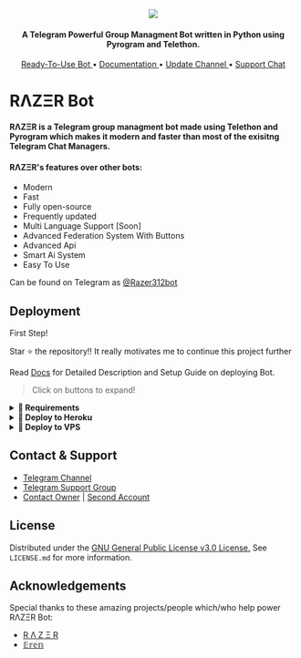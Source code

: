<p align="center"><img src="https://telegra.ph/file/03dfb5cb80dc9921ed16f.jpg"></p>

<h4 align="center">
    A Telegram Powerful Group Managment Bot written in Python using Pyrogram and Telethon.
</h4>
<p align="center">
    <a href="https://t.me/Razer312Bot"> Ready-To-Use Bot </a> •
    <a href="http://www.prince-botz.tk/2022/02/tiana-bot.html?m=1"> Documentation </a> •
    <a href="https://t.me/Razer312Updates"> Update Channel </a> •
    <a href="https://t.me/Razer312Support"> Support Chat </a> 
</p>
    
# RΛZΞR Bot
#### RΛZΞR is a Telegram group managment bot made using Telethon and Pyrogram which makes it modern and faster than most of the exisitng Telegram Chat Managers.

#### RΛZΞR's features over other bots:
- Modern
- Fast
- Fully open-source
- Frequently updated
- Multi Language Support [Soon]
- Advanced Federation System With Buttons
- Advanced Api
- Smart Ai System
- Easy To Use

Can be found on Telegram as [@Razer312bot](https://t.me/Razer312Bot)

## Deployment
First Step!

Star ⭐ the repository!!
It really motivates me to continue this project further

Read [Docs](http://www.prince-botz.tk/2022/02/tiana-bot.html?m=1) for Detailed Description and Setup Guide on deploying Bot.

> Click on buttons to expand!
<details>
<summary><b>🔗 Requirements</b></summary>
<br>
    
- [Python3.9](https://www.python.org/downloads/release/python-390/)
- [Telegram API Key](https://docs.pyrogram.org/intro/setup#api-keys)
- [Telegram Bot Token](https://t.me/botfather)
- [MongoDB URI](https://telegra.ph/How-To-get-Mongodb-URI-04-06)

</details>

<details>
<summary><b>🔗 Deploy to Heroku</b></summary>
<br>

> Heroku has two vars[HEROKU_API_KEY & HEROKU_APP_NAME] for Updater to work. 
> By setting those two vars you can get logs of your heroku app, set var, edit var, delete vars , check dyno usage and update bot. 
> Those two vars are not Mandatory! You can leave them blank too. 
    
<h4>Click the button below to deploy RΛZΞR Group Managment Bot on Heroku!</h4>    
<p><a href="https://heroku.com/deploy?template=https://github.com/LinuxGuy312/RazerBot"><img src="https://img.shields.io/badge/Deploy%20To%20Heroku-blueviolet?style=for-the-badge&logo=heroku" width="200""/></a></p>

<h4>Click the button below to deploy RΛZΞR Music Bot on Heroku!</h4>    
<p><a href="https://heroku.com/deploy?template=https://github.com/Prince301102/Tiana-Music"><img src="https://img.shields.io/badge/Deploy%20To%20Heroku-blueviolet?style=for-the-badge&logo=heroku" width="200""/></a></p> 
</details>

<details>
<summary><b>🔗 Deploy to VPS</b></summary>
<br>


```console
$ git clone https://github.com/LinuxGuy312/RazerBot
$ cd RazerBot
$ pip3 install -U -r requirements.txt
$ cp sample.env .env
```
> Edit .env with your values and then start bot with
```console
$ bash start
```

</details>

## Contact & Support

- [Telegram Channel](https://t.me/Razer312Updates)
- [Telegram Support Group](https://t.me/Razer312Support)
- [Contact Owner](https://t.me/Razer_312) | [Second Account](https://t.me/WH0907)

## License

Distributed under the [GNU General Public License v3.0 License.](https://github.com/Prince-Botz/TianaBot/blob/main/LICENSE) See `LICENSE.md` for more information.

## Acknowledgements

Special thanks to these amazing projects/people which/who help power RΛZΞR Bot:

- [R Λ Z Ξ R](https://t.me/Razer_312)
- [𝔼𝕣𝕖𝕟](https://t.me/WH0907)
